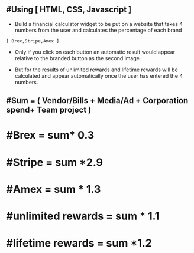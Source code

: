 #Using [ HTML, CSS, Javascript ] 
-----------------------------------
- Build a financial calculator widget to be put on a website that takes 4 
numbers from the user and calculates the percentage of each brand 
```
[ Brex,Stripe,Amex ] 
```
 
- Only if you click on each button an automatic result would appear relative to 
the branded button as the second image. 
 
- But for the results of unlimited rewards and lifetime rewards will be 
calculated and appear automatically once the user has entered the 4 
numbers. 

#Sum = ( Vendor/Bills + Media/Ad + Corporation spend+ Team project ) 
-
#Brex = sum* 0.3 
=
#Stripe = sum *2.9 
=
#Amex = sum * 1.3 
=
#unlimited rewards = sum * 1.1 
=
#lifetime rewards = sum *1.2
=
